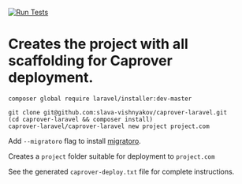 [![Run Tests](https://github.com/slava-vishnyakov/caprover-laravel/actions/workflows/tests.yml/badge.svg)](https://github.com/slava-vishnyakov/caprover-laravel/actions/workflows/tests.yml)

# Creates the project with all scaffolding for Caprover deployment.

```
composer global require laravel/installer:dev-master

git clone git@github.com:slava-vishnyakov/caprover-laravel.git
(cd caprover-laravel && composer install)
caprover-laravel/caprover-laravel new project project.com
```

Add `--migratoro` flag to install [migratoro](https://github.com/niogu/migratoro/tree/master/docs).

Creates a `project` folder suitable for deployment to `project.com`

See the generated `caprover-deploy.txt` file for complete instructions.
